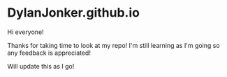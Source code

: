 # DylanJonker.github.io

Hi everyone!

Thanks for taking time to look at my repo!
I'm still learning as I'm going so any feedback is appreciated!

Will update this as I go!
